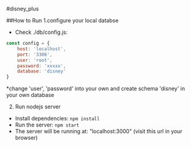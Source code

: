 #disney_plus

##How to Run
1.configure your local databse

* Check ./db/config.js:

```js
const config = {
    host: 'localhost',
    port: '3306',
    user: 'root',
    password: 'xxxxx',
    database: 'disney'
}
```

*change 'user', 'password' into your own and create schema 'disney' in your own database

2. Run nodejs server
* Install dependencies: `npm install`
* Run the server: `npm start`
* The server will be running at: "localhost:3000" (visit this url in your browser)



